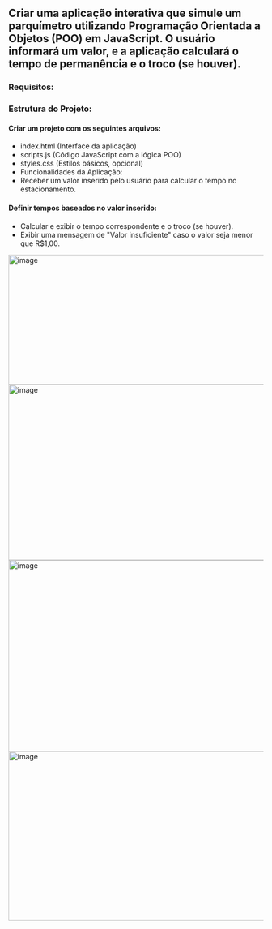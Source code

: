 ## Criar uma aplicação interativa que simule um parquímetro utilizando Programação Orientada a Objetos (POO) em JavaScript. O usuário informará um valor, e a aplicação calculará o tempo de permanência e o troco (se houver).

### Requisitos:

### Estrutura do Projeto:

#### Criar um projeto com os seguintes arquivos:
- index.html (Interface da aplicação) 
- scripts.js (Código JavaScript com a lógica POO) 
- styles.css (Estilos básicos, opcional)
- Funcionalidades da Aplicação:
- Receber um valor inserido pelo usuário para calcular o tempo no estacionamento. 

#### Definir tempos baseados no valor inserido:
- Calcular e exibir o tempo correspondente e o troco (se houver). 
- Exibir uma mensagem de "Valor insuficiente" caso o valor seja menor que R$1,00.

<img width="1358" height="256" alt="image" src="https://github.com/user-attachments/assets/6050e309-679d-478a-b688-2d35be10a27c" />
<img width="1356" height="346" alt="image" src="https://github.com/user-attachments/assets/a815eb7d-ed05-4209-b361-de40ffd0db74" />
<img width="1353" height="377" alt="image" src="https://github.com/user-attachments/assets/5d96e082-6401-4f88-adc6-c05fc2c639d9" />
<img width="1339" height="334" alt="image" src="https://github.com/user-attachments/assets/ac1f625c-5681-48db-8ff1-83b0e009222d" />


